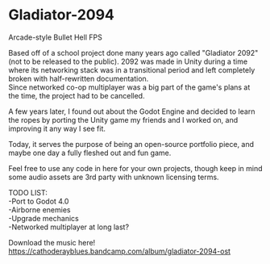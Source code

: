# Gladiator-2094
Arcade-style Bullet Hell FPS

Based off of a school project done many years ago called "Gladiator 2092" (not to be released to the public). 
2092 was made in Unity during a time where its networking stack was in a transitional period and left completely broken with half-rewritten documentation.  
Since networked co-op multiplayer was a big part of the game's plans at the time, the project had to be cancelled.  

A few years later, I found out about the Godot Engine and decided to learn the ropes by porting the Unity game my friends and I worked on, 
and improving it any way I see fit. 

Today, it serves the purpose of being an open-source portfolio piece, and maybe one day a fully fleshed out and fun game. 

Feel free to use any code in here for your own projects, though keep in mind some audio assets are 3rd party with unknown licensing terms.

TODO LIST:  
-Port to Godot 4.0   
-Airborne enemies    
-Upgrade mechanics   
-Networked multiplayer at long last? 

Download the music here! https://cathoderayblues.bandcamp.com/album/gladiator-2094-ost
